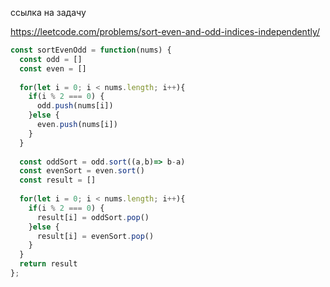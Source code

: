 ссылка на задачу 

https://leetcode.com/problems/sort-even-and-odd-indices-independently/

```js
const sortEvenOdd = function(nums) {
  const odd = []
  const even = []
  
  for(let i = 0; i < nums.length; i++){
    if(i % 2 === 0) {
      odd.push(nums[i])
    }else {
      even.push(nums[i])
    }
  }
  
  const oddSort = odd.sort((a,b)=> b-a)
  const evenSort = even.sort()
  const result = []
  
  for(let i = 0; i < nums.length; i++){
    if(i % 2 === 0) {
      result[i] = oddSort.pop()
    }else {
      result[i] = evenSort.pop()
    }
  }
  return result
};
```
